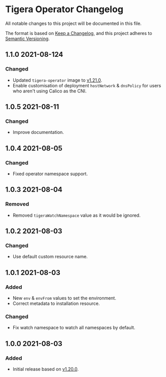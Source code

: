 # Tigera Operator Changelog

All notable changes to this project will be documented in this file.

The format is based on [Keep a Changelog](https://keepachangelog.com/en/1.0.0/),
and this project adheres to [Semantic Versioning](https://semver.org/spec/v2.0.0.html).

<!-- ## [UNRELEASED]
### Added
### Changed
### Deprecated
### Removed -->

## 1.1.0 2021-08-124

### Changed

- Updated `tigera-operator` image to [v1.21.0](https://github.com/tigera/operator/releases/tag/v1.21.0).
- Enable customisation of deployment `hostNetwork` & `dnsPolicy` for users who aren't using Calico as the CNI.

## 1.0.5 2021-08-11

### Changed

- Improve documentation.

## 1.0.4 2021-08-05

### Changed

- Fixed operator namespace support.

## 1.0.3 2021-08-04

### Removed

- Removed `tigeraWatchNamespace` value as it would be ignored.

## 1.0.2 2021-08-03

### Changed

- Use default custom resource name.

## 1.0.1 2021-08-03

### Added

- New `env` & `envFrom` values to set the environment.
- Correct metadata to installation resource.

### Changed

- Fix watch namespace to watch all namespaces by default.

## 1.0.0 2021-08-03

### Added

- Initial release based on [v1.20.0](https://github.com/tigera/operator/releases/tag/v1.20.0).

